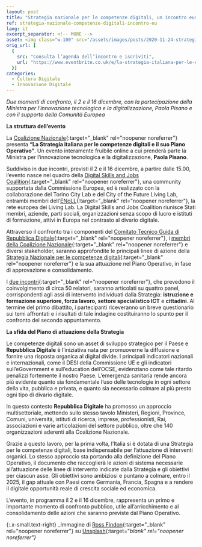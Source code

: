 ```yaml
---
layout: post
title: "Strategia nazionale per le competenze digitali, un incontro europeo per discutere del Piano Operativo"
ref: strategia-nazionale-competenze-digitali-incontro-eu
lang: it
excerpt_separator: <!-- MORE -->
asset: <img class="w-100" src="/assets/images/posts/2020-11-24-strategia-nazionale-competenze-digitali.jpg" alt="Strategia nazionale per le competenze digitali, un incontro europeo per discutere del Piano Operativo"/>
orig_url: [
  {
    src: "Consulta l’agenda dell’incontro e iscriviti",
    url: "https://www.eventbrite.co.uk/e/la-strategia-italiana-per-le-competenze-digitali-e-la-sua-implementazione-tickets-129269242785"
  }]
categories:
  - Cultura Digitale
  - Innovazione Digitale
---
```


_Due momenti di confronto, il 2 e il 16 dicembre, con la partecipazione della Ministra per l’innovazione tecnologica e la digitalizzazione, Paola Pisano e con il supporto della Comunità Europea_

<!-- MORE -->

**La struttura dell’evento**  

La [Coalizione Nazionale](https://repubblicadigitale.innovazione.gov.it/it/chi-siamo/#membri){:target="_blank" rel="noopener noreferrer"} presenta **“La Strategia italiana per le competenze digitali e il suo Piano Operativo”**. Un evento interamente fruibile online a cui prenderà parte la Ministra per l’innovazione tecnologica e la digitalizzazione, **Paola Pisano**.  

Suddiviso in due incontri, previsti il 2 e il 16 dicembre, a partire dalle 15.00, l’evento nasce nel quadro della [Digital Skills and Jobs Coalition](https://ec.europa.eu/digital-single-market/en/national-local-coalitions){:target="_blank" rel="noopener noreferrer"}, una community supportata dalla Commissione Europea, ed è realizzato con la collaborazione del Torino City Lab e del City of the Future Living Lab, entrambi membri dell’[ENoLL](https://enoll.org/){:target="_blank" rel="noopener noreferrer"}, la rete europea dei Living Lab. La Digital Skills and Jobs Coalition riunisce Stati membri, aziende, parti sociali, organizzazioni senza scopo di lucro e istituti di formazione, attivi in Europa nel contrasto al divario digitale.  

Attraverso il confronto tra i componenti del [Comitato Tecnico Guida di Repubblica Digitale](https://repubblicadigitale.innovazione.gov.it/it/chi-siamo/#il-comitato-guida){:target="_blank" rel="noopener noreferrer"}, i [membri della Coalizione Nazionale](https://repubblicadigitale.innovazione.gov.it/it/chi-siamo/#membri){:target="_blank" rel="noopener noreferrer"} e diversi stakeholder, saranno approfondite le principali linee di azione della [Strategia Nazionale per le competenze digitali](https://innovazione.gov.it/strategia-nazionale-per-le-competenze-digitali/){:target="_blank" rel="noopener noreferrer"} e la sua attuazione nel Piano Operativo, in fase di approvazione e consolidamento.  

I [due incontri](https://www.eventbrite.co.uk/e/la-strategia-italiana-per-le-competenze-digitali-e-la-sua-implementazione-tickets-129269242785){:target="_blank" rel="noopener noreferrer"}, che prevedono il coinvolgimento di circa 50 relatori, saranno articolati su quattro panel, corrispondenti agli assi di intervento individuati dalla Strategia: **istruzione e formazione superiore, forza lavoro, settore specialistico ICT** e **cittadini**. Al termine del primo dibattito, i partecipanti riceveranno un breve questionario sui temi affrontati e i risultati di tale indagine  costituiranno lo spunto per il confronto del secondo appuntamento.  

**La sfida del Piano di attuazione della Strategia**  

Le competenze digitali sono un asset di sviluppo strategico per il Paese e **Repubblica Digitale** è l’iniziativa nata per promuoverne la diffusione e fornire una risposta organica al digital divide. I principali indicatori nazionali e internazionali, come il DESI della Commissione UE e gli indicatori sull’eGovernment e sull’education dell’OCSE, evidenziano come tale ritardo penalizzi fortemente il nostro Paese. L’emergenza sanitaria rende ancora più evidente quanto sia fondamentale l’uso delle tecnologie in ogni settore della vita, pubblica e privata, e quanto sia necessario colmare al più presto ogni tipo di divario digitale.  

In questo contesto **Repubblica Digitale** ha promosso un approccio multisettoriale, mettendo sullo stesso tavolo Ministeri, Regioni, Province, Comuni, università, istituti di ricerca, imprese, professionisti, Rai, associazioni e varie articolazioni del settore pubblico, oltre che 140 organizzazioni aderenti alla Coalizione Nazionale.  

Grazie a questo lavoro, per la prima volta, l’Italia si è dotata di una Strategia per le competenze digitali, base indispensabile per l’attuazione di interventi organici. Lo stesso approccio sta portando  alla definizione del Piano Operativo, il documento che raccoglierà le azioni di sistema necessarie all’attuazione delle linee di intervento indicate dalla Strategia e gli obiettivi per ciascun asse.  Gli obiettivi sono ambiziosi e puntano a colmare, entro il 2025, il gap attuale con Paesi come Germania, Francia, Spagna e a rendere il digitale opportunità reale di crescita sociale ed economica.  

L’evento, in programma il 2 e il 16 dicembre, rappresenta un primo e importante momento di confronto pubblico, utile all’arricchimento e al consolidamento delle azioni che saranno previste dal Piano Operativo.

{:.x-small.text-right}
_Immagine di [Ross Findon](https://unsplash.com/@rossf){:target="_blank" rel="noopener noreferrer"} su [Unsplash](https://unsplash.com/photos/mG28olYFgHI){:target="_blank" rel="noopener noreferrer"}_

